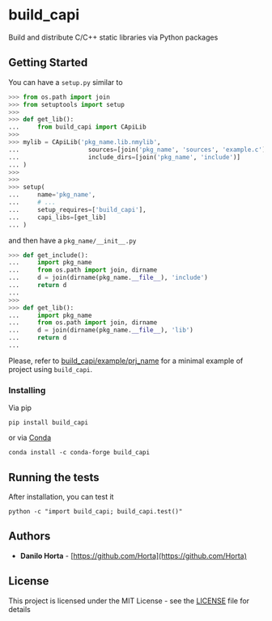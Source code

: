# build_capi

Build and distribute C/C++ static libraries via Python packages

## Getting Started

You can have a ``setup.py`` similar to

```python
>>> from os.path import join
>>> from setuptools import setup
>>>
>>> def get_lib():
...     from build_capi import CApiLib
>>>
>>> mylib = CApiLib('pkg_name.lib.nmylib',
...                   sources=[join('pkg_name', 'sources', 'example.c')],
...                   include_dirs=[join('pkg_name', 'include')]
... )
>>>
>>>
>>> setup(
...     name='pkg_name',
...     # ...
...     setup_requires=['build_capi'],
...     capi_libs=[get_lib]
... )
```

and then have a ``pkg_name/__init__.py``

```python
>>> def get_include():
...     import pkg_name
...     from os.path import join, dirname
...     d = join(dirname(pkg_name.__file__), 'include')
...     return d
...
>>>
>>> def get_lib():
...     import pkg_name
...     from os.path import join, dirname
...     d = join(dirname(pkg_name.__file__), 'lib')
...     return d
...
```

Please, refer to [build_capi/example/prj_name](build_capi/example/prj_name)
for a minimal example of project using ``build_capi``.

### Installing

Via pip
```
pip install build_capi
```

or via [Conda](http://conda.pydata.org/docs/index.html)
```
conda install -c conda-forge build_capi
```

## Running the tests

After installation, you can test it
```
python -c "import build_capi; build_capi.test()"
```

## Authors

* **Danilo Horta** - [https://github.com/Horta](https://github.com/Horta)

## License

This project is licensed under the MIT License - see the
[LICENSE](LICENSE) file for details
